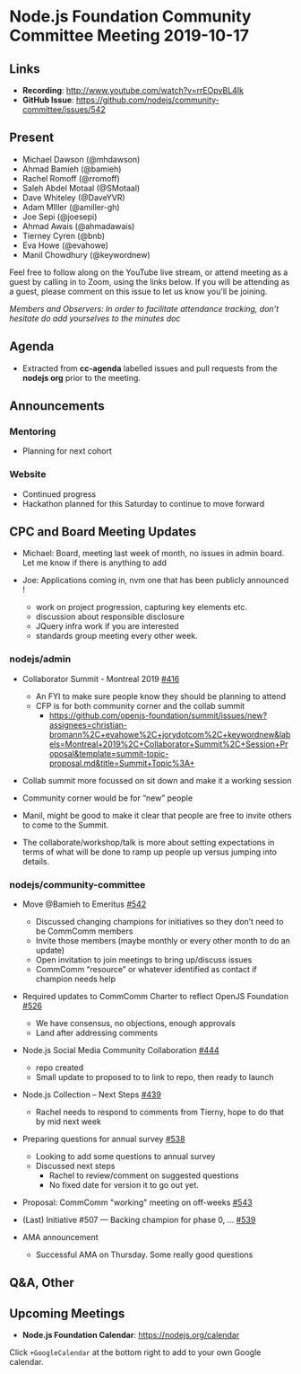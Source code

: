 ﻿# Node.js Foundation Community Committee Meeting 2019-10-17

## Links

- **Recording**: http://www.youtube.com/watch?v=rrEOpvBL4Ik
- **GitHub Issue**: https://github.com/nodejs/community-committee/issues/542

<!-- Link for PR (manually proof and rename .md before PR please) https://docs.google.com/document/d/1tpq9juKf-87dmC1vqq4-8ltERoNFN_Fx-8JC64bayR4/export?format=txt -->

## Present

- Michael Dawson (@mhdawson)
- Ahmad Bamieh (@bamieh)
- Rachel Romoff (@rromoff)
- Saleh Abdel Motaal (@SMotaal)
- Dave Whiteley (@DaveYVR)
- Adam MIller (@amiller-gh)
- Joe Sepi (@joesepi)
- Ahmad Awais (@ahmadawais)
- Tierney Cyren (@bnb)
- Eva Howe (@evahowe)
- Manil Chowdhury (@keywordnew)

Feel free to follow along on the YouTube live stream, or attend meeting as a guest
by calling in to Zoom, using the links below. If you will be attending as a guest,
please comment on this issue to let us know you'll be joining.

_Members and Observers: In order to facilitate attendance tracking, don't hesitate do add yourselves to the minutes doc_

## Agenda

- Extracted from **cc-agenda** labelled issues and pull requests from the **nodejs org** prior to the meeting.

## Announcements

### Mentoring

- Planning for next cohort

### Website

- Continued progress
- Hackathon planned for this Saturday to continue to move forward

## CPC and Board Meeting Updates

- Michael: Board, meeting last week of month, no issues in admin board. Let me know if there is
  anything to add

- Joe: Applications coming in, nvm one that has been publicly announced !
  - work on project progression, capturing key elements etc.
  - discussion about responsible disclosure
  - JQuery infra work if you are interested
  - standards group meeting every other week.

### nodejs/admin

- Collaborator Summit - Montreal 2019 [#416](https://github.com/nodejs/admin/issues/416)
  - An FYI to make sure people know they should be planning to attend
  - CFP is for both community corner and the collab summit
    - https://github.com/openjs-foundation/summit/issues/new?assignees=christian-bromann%2C+evahowe%2C+jorydotcom%2C+keywordnew&labels=Montreal+2019%2C+Collaborator+Summit%2C+Session+Proposal&template=summit-topic-proposal.md&title=Summit+Topic%3A+

- Collab summit more focussed on sit down and make it a working session
- Community corner would be for “new” people

- Manil, might be good to make it clear that people are free to invite others to come to the
  Summit.

- The collaborate/workshop/talk is more about setting expectations in terms of what
  will be done to ramp up people up versus jumping into details.

### nodejs/community-committee

- Move @Bamieh to Emeritus [#542](https://github.com/nodejs/community-committee/issues/542)
  - Discussed changing champions for initiatives so they don’t need to be
    CommComm members
  - Invite those members (maybe monthly or every other month to do an update)
  - Open invitation to join meetings to bring up/discuss issues
  - CommComm “resource” or whatever identified as contact if champion needs help

- Required updates to CommComm Charter to reflect OpenJS Foundation [#526](https://github.com/nodejs/community-committee/pull/526)
  - We have consensus, no objections, enough approvals
  - Land after addressing comments

- Node.js Social Media Community Collaboration [#444](https://github.com/nodejs/community-committee/issues/444)
  - repo created
  - Small update to proposed to to link to repo, then ready to launch

- Node.js Collection – Next Steps [#439](https://github.com/nodejs/community-committee/issues/439)
  - Rachel needs to respond to comments from Tierny, hope to do
    that by mid next week

- Preparing questions for annual survey [#538](https://github.com/nodejs/community-committee/issues/538)
  - Looking to add some questions to annual survey
  - Discussed next steps
    - Rachel to review/comment on suggested questions
    - No fixed date for version it to go out yet.

- Proposal: CommComm "working" meeting on off-weeks [#543](https://github.com/nodejs/community-committee/issues/543)

- (Last) Initiative #507 — Backing champion for phase 0, … [#539](https://github.com/nodejs/community-committee/issues/539)

- AMA announcement
  - Successful AMA on Thursday. Some really good questions

## Q&A, Other

## Upcoming Meetings

- **Node.js Foundation Calendar**: https://nodejs.org/calendar

Click `+GoogleCalendar` at the bottom right to add to your own Google calendar.
